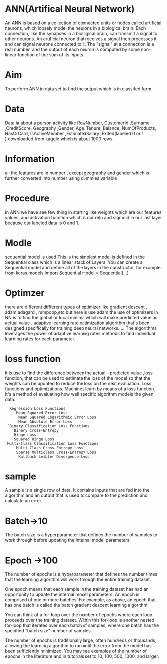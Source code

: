 # ANN(Artifical Neural Network)
An ANN is based on a collection of connected units or nodes called artificial neurons, which loosely model the neurons in a biological brain. Each connection,
like the synapses in a biological brain, can transmit a signal to other neurons.
An artificial neuron that receives a signal then processes it and can signal neurons connected to it. 
The "signal" at a connection is a real number, and the output of each neuron is computed by some non-linear function of the sum of its inputs. 
# Aim
To perform ANN in data set to find the output which is in classifed form
# Data
Data ia about a person activity like RowNumber,	CustomerId	,Surname	,CreditScore,	Geography	,Gender,	Age,	Tenure,	Balance,	NumOfProducts,	
HasCrCard,	IsActiveMember	,EstimatedSalary	,Exited(labeled 0 or 1 ).downloaded from kaggle which is about 1000 rows.
# Information
all the features are in number , except geography and gender which is further converted into number using dummies variable
# Procedure
In ANN we have see few thing in starting like weights which are our features values, and activation fucntion which is our relu and sigmoid in our last layer because our labeled data is 0 and 1.
# Modle
sequential model is used This is the simplest model is defined in the Sequential class which is a linear stack of Layers. You can create a Sequential model and define all of the layers in the constructor, for example: from keras.models import Sequential model = Sequential(...)
# Optimzer 
there are different diffferent types of optimizer like gradient descent , adam,adagard , rsmpoop,etc but here is use adam
the use of optimizers in NN is to find the global or local minima which will make predicted value as actual value .
adaptive learning rate optimization algorithm that's been designed specifically for training deep neural networks. ... The algorithms leverages the power of adaptive learning rates methods to find individual learning rates for each parameter.
# loss function
it is use to find the difference between the actual - predicted value ,loss function, that can be used to estimate the loss of the model so that the weights can be updated to reduce the loss on the next evaluation.
Loss functions and optimizations. Machines learn by means of a loss function. It's a method of evaluating how well specific algorithm models the given data.
 
      Regression Loss Functions
         Mean Squared Error Loss
          Mean Squared Logarithmic Error Loss
          Mean Absolute Error Loss
     `Binary Classification Loss Functions
        Binary Cross-Entropy
        Hinge Loss
        Squared Hinge Loss
    `Multi-Class Classification Loss Functions
         Multi-Class Cross-Entropy Loss
         Sparse Multiclass Cross-Entropy Loss
          Kullback Leibler Divergence Loss
    
# sample
A sample is a single row of data.
It contains inputs that are fed into the algorithm and an output that is used to compare to the prediction and calculate an error.
# Batch->10
The batch size is a hyperparameter that defines the number of samples to work through before updating the internal model parameters.
# Epoch ->100
The number of epochs is a hyperparameter that defines the number times that the learning algorithm will work through the entire training dataset.

One epoch means that each sample in the training dataset has had an opportunity to update the internal model parameters. An epoch is comprised of one or more batches. For example, as above, an epoch that has one batch is called the batch gradient descent learning algorithm.

You can think of a for-loop over the number of epochs where each loop proceeds over the training dataset. Within this for-loop is another nested for-loop that iterates over each batch of samples, where one batch has the specified “batch size” number of samples.

The number of epochs is traditionally large, often hundreds or thousands, allowing the learning algorithm to run until the error from the model has been sufficiently minimized. You may see examples of the number of epochs in the literature and in tutorials set to 10, 100, 500, 1000, and larger.
